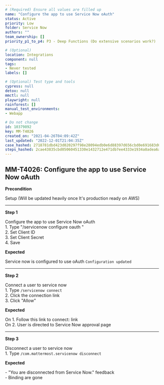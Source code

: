 ```yaml
---
# (Required) Ensure all values are filled up
name: "Configure the app to use Service Now oAuth"
status: Active
priority: Low
folder: Service Now
authors: ""
team_ownership: []
priority_p1_to_p4: P3 - Deep Functions (Do extensive scenarios work?)

# (Optional)
location: Integrations
component: null
tags: 
- Never tested
labels: []

# (Optional) Test type and tools
cypress: null
detox: null
mmctl: null
playwright: null
rainforest: []
manual_test_environments: 
- Webapp

# Do not change
id: 10379892
key: MM-T4026
created_on: "2021-04-26T04:09:42Z"
last_updated: "2022-12-01T21:04:35Z"
case_hashed: 2718781dbd423d020297f98e28094edb0e6d88397d656cbd0e691683d68dfc9c4d20e0b0c6a76b75f6f97713ad2f6bfb
steps_hashed: 2cae43835cbd05060451330e1432712e471db7ee4333e1934a8adea6a39d4e91e9d36dc21f737a289f009c0f9da4be7e
---
```


<!-- (Auto-generated) Based on frontmatter's "key" and "name" -->

## MM-T4026: Configure the app to use Service Now oAuth

**Precondition**

Setup (Will be updated heavily once It's production ready on AWS)

---

**Step 1**

Configure the app to use Service Now oAuth\
1\. Type "/servicenow configure oauth "\
2\. Set Client ID\
3\. Set Client Secret\
4\. Save

**Expected**

Service now is configured to use oAuth `Configuration updated`

---

**Step 2**

Connect a user to service now\
1\. Type `/servicenow connect`\
2\. Click the connection link\
3\. Click "Allow"

**Expected**

On 1. Follow this link to connect: link\
On 2. User is directed to Service Now approval page

---

**Step 3**

Disconnect a user to service now\
1\. Type `/com.mattermost.servicenow disconnect`

**Expected**

\- "You are disconnected from Service Now." feedback\
\- Binding are gone
